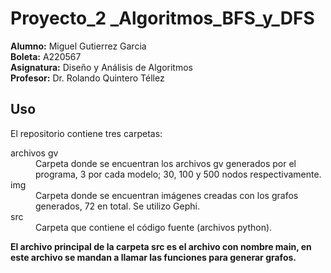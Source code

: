 # Proyecto_2 _Algoritmos_BFS_y_DFS
**Alumno:** Miguel Gutierrez Garcia <br>
**Boleta:** A220567 <br>
**Asignatura:** Diseño y Análisis de Algoritmos<br>
**Profesor:** Dr. Rolando Quintero Téllez<br>

## Uso
El repositorio contiene tres carpetas:<br>
<dl>
  <dt>archivos gv</dt>
  <dd>Carpeta donde se encuentran los archivos gv generados por el programa, 3 por cada modelo; 30, 100 y 500 nodos respectivamente.</dd>
  <dt>img</dt>
  <dd>Carpeta donde se encuentran imágenes creadas con los grafos generados, 72 en total. Se utilizo Gephi.</dd>
  <dt>src</dt>
  <dd>Carpeta que contiene el código fuente (archivos python).</dd>
</dl>

**El archivo principal de la carpeta src es el archivo con nombre main, en este archivo se mandan a llamar las funciones para generar grafos.**
